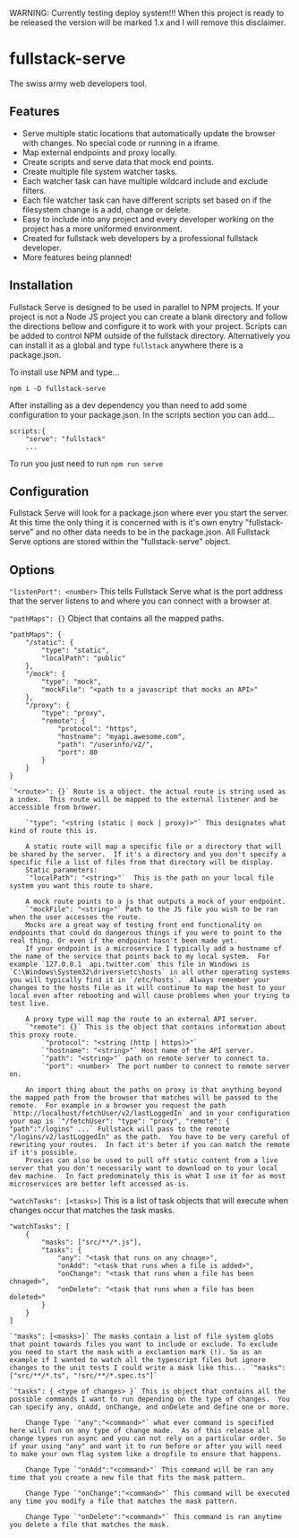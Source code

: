 WARNING: Currently testing deploy system!!!
When this project is ready to be released the version will be marked 1.x and I will remove this disclaimer.

# fullstack-serve
The swiss army web developers tool.

## Features
 - Serve multiple static locations that automatically update the browser with changes.  No special code or running in a iframe.
 - Map external endpoints and proxy locally.
 - Create scripts and serve data that mock end points.
 - Create multiple file system watcher tasks.
 - Each watcher task can have multiple wildcard include and exclude filters.
 - Each file watcher task can have different scripts set based on if the filesystem change is a add, change or delete.
 - Easy to include into any project and every developer working on the project has a more uniformed environment.
 - Created for fullstack web developers by a professional fullstack developer.
 - More features being planned!


## Installation

Fullstack Serve is designed to be used in parallel to NPM projects. If your project is not a Node JS project you can create
a blank directory and follow the directions bellow and configure it to work with your project.  Scripts can be added to control NPM outside of the fullstack directory.
Alternatively you can install it as a global and type `fullstack` anywhere there is a package.json. 

To install use NPM and type...

`npm i -D fullstack-serve`

After installing as a dev dependency you than need to add some configuration to your package.json.
In the scripts section you can add...

```
scripts:{
    "serve": "fullstack"
    ...
```

To run you just need to run `npm run serve`


## Configuration

Fullstack Serve will look for a package.json where ever you start the server.  At this time the only thing it is concerned with is it's own enytry "fullstack-serve" and no other data needs to be in the package.json.
All Fullstack Serve options are stored within the "fullstack-serve" object.

## Options

`"listenPort": <number>`  This tells Fullstack Serve what is the port address that the server listens to and where you can connect with a browser at.

`"pathMaps": {}` Object that contains all the mapped paths.
```
"pathMaps": {
    "/static": {
        "type": "static",
        "localPath": "public"
    },
    "/mock": {
        "type": "mock",
        "mockFile": "<path to a javascript that mocks an API>"
    },
    "/proxy": {
        "type": "proxy",
        "remote": {
            "protocol": "https",
            "hostname": "myapi.awesome.com",
            "path": "/userinfo/v2/",
            "port": 80
        }
    }
}
```

    `"<route>": {}` Route is a object. the actual route is string used as a index.  This route will be mapped to the external listener and be accessible from brower.

        `"type": "<string (static | mock | proxy)>"` This designates what kind of route this is.  
        
        A static route will map a specific file or a directory that will be shared by the server.  If it's a directory and you don't specify a specific file a list of files from that directory will be display.
        Static parameters:
        `"localPath": "<string>"`  This is the path on your local file system you want this route to share.

        A mock route points to a js that outputs a mock of your endpoint.
        `"mockFile": "<string>"` Path to the JS file you wish to be ran when the user accesses the route.
        Mocks are a great way of testing front end functionality on endpoints that could do dangerous things if you were to point to the real thing. Or even if the endpoint hasn't been made yet.
        If your endpoint is a microservice I typically add a hostname of the name of the service that points back to my local system.  For example `127.0.0.1  api.twitter.com` this file in Windows is `C:\Windows\System32\drivers\etc\hosts` in all other operating systems you will typically find it in `/etc/hosts`.  Always remember your changes to the hosts file as it will continue to map the host to your local even after rebooting and will cause problems when your trying to test live.

        A proxy type will map the route to an external API server.
        `"remote": {}` This is the object that contains information about this proxy route.
            `"protocol": "<string (http | https)>"`
            `"hostname": "<string>"` Host name of the API server.
            `"path": "<string>"` path on remote server to connect to.
            `"port": <number>` The port number to connect to remote server on.

        An import thing about the paths on proxy is that anything beyond the mapped path from the browser that matches will be passed to the remote.  For example in a browser you request the path `http://localhost/fetchUser/v2/lastLoggedIn` and in your configuration your map is `"/fetchUser": "type": "proxy", "remote": { "path":"/logins" ...` Fullstack will pass to the remote "/logins/v2/lastLoggedIn" as the path.  You have to be very careful of rewriting your routes.  In fact it's beter if you can match the remote if it's possible.
        Proxies can also be used to pull off static content from a live server that you don't necessarily want to download on to your local dev machine.  In fact predominately this is what I use it for as most microservices are better left accessed as-is.

`"watchTasks": [<tasks>]` This is a list of task objects that will execute when changes occur that matches the task masks.

```
"watchTasks": [
    {
        "masks": ["src/**/*.js"],
        "tasks": {
            "any": "<task that runs on any chnage>",
            "onAdd": "<task that runs when a file is added>",
            "onChange": "<task that runs when a file has been chnaged>",
            "onDelete": "<task that runs when a file has been deleted>"
        }
    }
]
```
    `"masks": [<masks>]` The masks contain a list of file system globs that point towards files you want to include or exclude. To exclude you need to start the mask with a exclamtion mark (!). So as an example if I wanted to watch all the typescript files but ignore changes to the unit tests I could write a mask like this... `"masks": ["src/**/*.ts", "!src/**/*.spec.ts"]`

    `"tasks": { <type of changes> }` This is object that contains all the possible commands I want to run depending on the type of changes.  You can specify any, onAdd, onChange, and onDelete and define one or more.

        Change Type `"any":"<command>"` what ever command is specified here will run on any type of change made.  As of this release all change types run async and you can not rely on a particular order. So if your using "any" and want it to run before or after you will need to make your own flag system like a dropfile to ensure that happens.

        Change Type `"onAdd":"<command>"` This command will be ran any time that you create a new file that fits the mask pattern.

        Change Type `"onChange":"<command>"` This command will be executed any time you modify a file that matches the mask pattern.

        Change Type `"onDelete":"<command>"` This command is ran anytime you delete a file that matches the mask.

